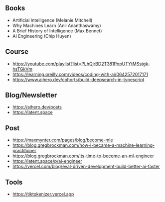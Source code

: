 ## Books

- Artificial Intelligence (Melanie Mitchell)
- Why Machines Learn (Anil Ananthaswamy)
- A Brief History of Intelligence (Max Bennet)
- AI Engineering (Chip Huyen)

## Course

- https://youtube.com/playlist?list=PLhQjrBD2T381PopUTYtMSstgk-hsTGkVm
- https://learning.oreilly.com/videos/coding-with-ai/0642572017171
- https://www.aihero.dev/cohorts/build-deepsearch-in-typescript

## Blog/Newsletter

- https://aihero.dev/posts
- https://latent.space

## Post

- https://maxmynter.com/pages/blog/become-mle
- https://blog.gregbrockman.com/how-i-became-a-machine-learning-practitioner
- https://blog.gregbrockman.com/its-time-to-become-an-ml-engineer
- https://latent.space/p/ai-engineer
- https://vercel.com/blog/eval-driven-development-build-better-ai-faster

## Tools

- https://tiktokenizer.vercel.app
